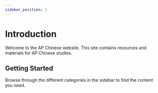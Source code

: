 ```yaml
---
sidebar_position: 1
---
```


# Introduction

Welcome to the AP Chinese website. This site contains resources and materials for AP Chinese studies.

## Getting Started

Browse through the different categories in the sidebar to find the content you need.
